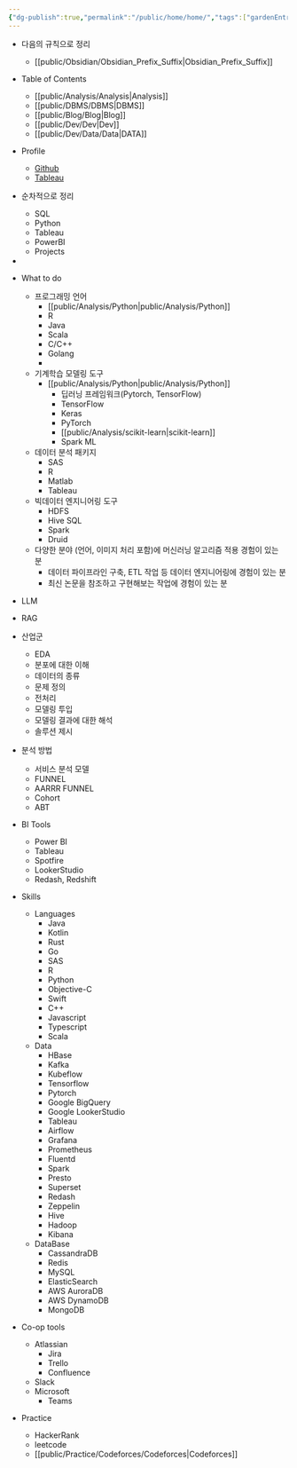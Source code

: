 ```yaml
---
{"dg-publish":true,"permalink":"/public/home/home/","tags":["gardenEntry"],"created":"2024-11-05T20:24:18.792+09:00","updated":"2025-08-26T12:59:15.458+09:00"}
---
```


- 다음의 규칙으로 정리
	- [[public/Obsidian/Obsidian_Prefix_Suffix\|Obsidian_Prefix_Suffix]]

- Table of Contents
	- [[public/Analysis/Analysis\|Analysis]]
	- [[public/DBMS/DBMS\|DBMS]]
	- [[public/Blog/Blog\|Blog]]
	- [[public/Dev/Dev\|Dev]]
	- [[public/Dev/Data/Data\|DATA]]

- Profile
	- [Github](https://github.com/jd0421/Project)
	- [Tableau](https://public.tableau.com/app/profile/alex.noh6655/vizzes)
		

- 순차적으로 정리 
	- SQL
	- Python
	- Tableau
	- PowerBI
	- Projects
- 

- What to do
	- 프로그래밍 언어
		- [[public/Analysis/Python\|public/Analysis/Python]]
		- R
		- Java
		- Scala
		- C/C++
		- Golang
		- 
	- 기계학습 모델링 도구
		- [[public/Analysis/Python\|public/Analysis/Python]]
			- 딥러닝 프레임워크(Pytorch, TensorFlow)
			- TensorFlow
			- Keras
			- PyTorch
			- [[public/Analysis/scikit-learn\|scikit-learn]]
			- Spark ML
	- 데이터 분석 패키지
		- SAS
		- R
		- Matlab
		- Tableau
	- 빅데이터 엔지니어링 도구
		- HDFS
		- Hive SQL
		- Spark
		- Druid
	- 다양한 분야 (언어, 이미지 처리 포함)에 머신러닝 알고리즘 적용 경험이 있는 분
		- 데이터 파이프라인 구축, ETL 작업 등 데이터 엔지니어링에 경험이 있는 분
		- 최신 논문을 참조하고 구현해보는 작업에 경험이 있는 분


- LLM
- RAG


- 산업군
	- EDA
	- 분포에 대한 이해
	- 데이터의 종류
	- 문제 정의
	- 전처리 
	- 모델링 투입
	- 모델링 결과에 대한 해석
	- 솔루션 제시

- 분석 방법
	- 서비스 분석 모델
	- FUNNEL
	- AARRR FUNNEL
	- Cohort
	- ABT 

- BI Tools
	- Power BI
	- Tableau
	- Spotfire
	- LookerStudio
	- Redash, Redshift 


- Skills
	- Languages
		- Java
		- Kotlin
		- Rust
		- Go
		- SAS
		- R
		- Python
		- Objective-C
		- Swift
		- C++
		- Javascript
		- Typescript
		- Scala
	- Data
		- HBase
		- Kafka
		- Kubeflow
		- Tensorflow
		- Pytorch
		- Google BigQuery
		- Google LookerStudio
		- Tableau
		- Airflow
		- Grafana
		- Prometheus
		- Fluentd
		- Spark
		- Presto
		- Superset
		- Redash
		- Zeppelin
		- Hive
		- Hadoop
		- Kibana
	- DataBase
		- CassandraDB
		- Redis
		- MySQL
		- ElasticSearch
		- AWS AuroraDB
		- AWS DynamoDB
		- MongoDB
- Co-op tools
	- Atlassian
		- Jira
		- Trello
		- Confluence
	- Slack
	- Microsoft
		- Teams
	
- Practice
	- HackerRank
	- leetcode
	- [[public/Practice/Codeforces/Codeforces\|Codeforces]]
